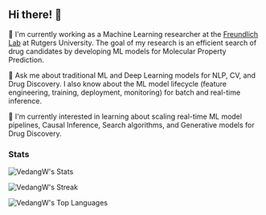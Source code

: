 ## Hi there! 👋

<!--
**VedangW/VedangW** is a ✨ _special_ ✨ repository because its `README.md` (this file) appears on your GitHub profile.

Here are some ideas to get you started:

- 🔭 I’m currently working on ...
- 🌱 I’m currently learning ...
- 👯 I’m looking to collaborate on ...
- 🤔 I’m looking for help with ...
- 💬 Ask me about ...
- 📫 How to reach me: ...
- 😄 Pronouns: ...
- ⚡ Fun fact: ...
-->

🔭 I'm currently working as a Machine Learning researcher at the [Freundlich Lab](https://njms.rutgers.edu/departments/labs/freundlich/) at Rutgers University. The goal of my research is an efficient search of drug candidates by developing ML models for Molecular Property Prediction.

💬 Ask me about traditional ML and Deep Learning models for NLP, CV, and Drug Discovery. I also know about the ML model lifecycle (feature engineering, training, deployment, monitoring) for batch and real-time inference.

🌱 I'm currently interested in learning about scaling real-time ML model pipelines, Causal Inference, Search algorithms, and Generative models for Drug Discovery.

### Stats

![VedangW's Stats](https://github-readme-stats.vercel.app/api?username=VedangW&theme=transparent&show_icons=true&count_private=true&rank_icon=github)

![VedangW's Streak](https://github-readme-streak-stats.herokuapp.com/?user=VedangW&theme=transparent&count_private=true)

![VedangW's Top Languages](https://github-readme-stats.vercel.app/api/top-langs/?username=VedangW&theme=transparent&show_icons=true&layout=compact&count_private=true)
